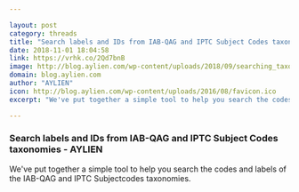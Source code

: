 ```yaml
---

layout: post
category: threads
title: "Search labels and IDs from IAB-QAG and IPTC Subject Codes taxonomies - AYLIEN"
date: 2018-11-01 18:04:58
link: https://vrhk.co/2Qd7bnB
image: http://blog.aylien.com/wp-content/uploads/2018/09/searching_taxonomies.gif
domain: blog.aylien.com
author: "AYLIEN"
icon: http://blog.aylien.com/wp-content/uploads/2016/08/favicon.ico
excerpt: "We've put together a simple tool to help you search the codes and labels of the IAB-QAG and IPTC Subjectcodes taxonomies."

---
```


### Search labels and IDs from IAB-QAG and IPTC Subject Codes taxonomies - AYLIEN

We've put together a simple tool to help you search the codes and labels of the IAB-QAG and IPTC Subjectcodes taxonomies.